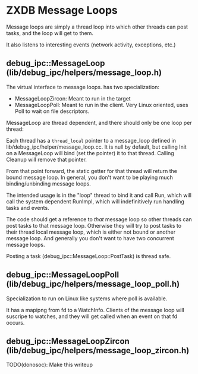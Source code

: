# ZXDB Message Loops

Message loops are simply a thread loop into which other threads can post tasks,
and the loop will get to them.

It also listens to interesting events (network activity, exceptions, etc.)

## debug_ipc::MessageLoop (lib/debug_ipc/helpers/message_loop.h)

The virtual interface to message loops. has two specialization:
- MessageLoopZircon: Meant to run in the target
- MessageLoopPoll: Meant to run in the client. Very Linux oriented, uses Poll to wait
                   on file descriptors.

MessageLoop are thread dependent, and there should only be one loop per thread:

Each thread has a `thread_local` pointer to a message_loop defined in
lib/debug_ipc/helper/message_loop.cc. It is null by default, but calling Init
on a MessageLoop will bind (set the pointer) it to that thread. Calling Cleanup will
remove that pointer.

From that point forward, the static getter for that thread will return the bound
message loop. In general, you don't want to be playing much binding/unbinding
message loops.

The intended usage is in the "loop" thread to bind it and call Run, which will
call the system dependent RunImpl, which will indefinitively run handling tasks
and events.

The code should get a reference to *that* message loop so other threads can post
tasks to that message loop. Otherwise they will try to post tasks to their thread
local message loop, which is either not bound or another message loop. And generally
you don't want to have two concurrent message loops.

Posting a task (debug_ipc::MessageLoop::PostTask) is thread safe.

## debug_ipc::MessageLoopPoll (lib/debug_ipc/helpers/message_loop_poll.h)

Specialization to run on Linux like systems where poll is available.

It has a mapipng from fd to a WatchInfo. Clients of the message loop will suscripe
to watches, and they will get called when an event on that fd occurs.


## debug_ipc::MessageLoopZircon (lib/debug_ipc/helpers/message_loop_zircon.h)

TODO(donosoc): Make this writeup
